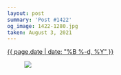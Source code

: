 ```yaml
---
layout: post
summary: 'Post #1422'
og_image: 1422-1280.jpg
taken: August 3, 2021
---
```


<div class="post">
 <time>
  <a href="/1422">
   {{ page.date | date: "%B %-d, %Y" }}
  </a>
 </time>
 <a href="/1422">
  <figure data-taken="8/3/2021">
   <img sizes="(min-width: 700px) 50vw, calc(100vw - 2rem)" src="{{ site.assets_url }}/1422-640.jpg" srcset="{{ site.assets_url }}/1422-320.jpg 320w, {{ site.assets_url }}/1422-640.jpg 640w, {{ site.assets_url }}/1422-960.jpg 960w, {{ site.assets_url }}/1422-1280.jpg 1280w"/>
  </figure>
 </a>
</div>
